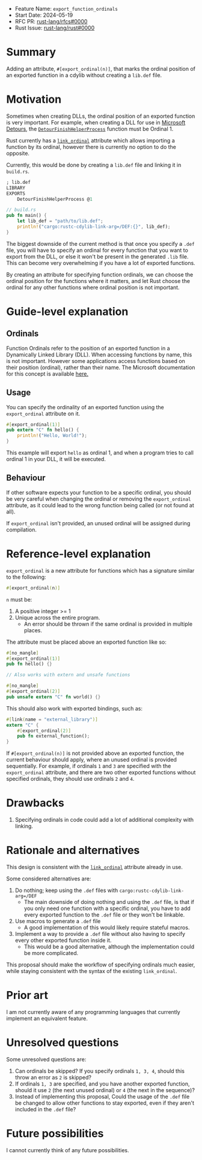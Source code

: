 - Feature Name: `export_function_ordinals`
- Start Date: 2024-05-19
- RFC PR: [rust-lang/rfcs#0000](https://github.com/rust-lang/rfcs/pull/0000)
- Rust Issue: [rust-lang/rust#0000](https://github.com/rust-lang/rust/issues/0000)

# Summary
[summary]: #summary

Adding an attribute, `#[export_ordinal(n)]`, that marks the ordinal position of an exported function in a cdylib without creating a `lib.def` file.

# Motivation
[motivation]: #motivation

Sometimes when creating DLLs, the ordinal position of an exported function is very important. For example, when creating a DLL for use in [Microsoft Detours](https://github.com/microsoft/Detours/), the [`DetourFinishHelperProcess`](https://github.com/microsoft/Detours/wiki/DetourFinishHelperProcess) function must be Ordinal 1.

Rust currently has a [`link_ordinal`](https://doc.rust-lang.org/reference/items/external-blocks.html#the-link_ordinal-attribute) attribute which allows importing a function by its ordinal, however there is currently no option to do the opposite.

Currently, this would be done by creating a `lib.def` file and linking it in `build.rs`.

```def
; lib.def
LIBRARY
EXPORTS
    DetourFinishHelperProcess @1
```

```rs
// build.rs
pub fn main() {
    let lib_def = "path/to/lib.def";
    println!("cargo:rustc-cdylib-link-arg=/DEF:{}", lib_def);
}
```

The biggest downside of the current method is that once you specify a `.def` file, you will have to specify an ordinal for every function that you want to export from the DLL, or else it won't be present in the generated `.lib` file. This can become very overwhelming if you have a lot of exported functions.

By creating an attribute for specifying function ordinals, we can choose the ordinal position for the functions where it matters, and let Rust choose the ordinal for any other functions where ordinal position is not important.

# Guide-level explanation
[guide-level-explanation]: #guide-level-explanation

## Ordinals

Function Ordinals refer to the position of an exported function in a Dynamically Linked Library (DLL). When accessing functions by name, this is not important. However some applications access functions based on their position (ordinal), rather than their name. The Microsoft documentation for this concept is available [here.](https://learn.microsoft.com/en-us/cpp/build/exporting-functions-from-a-dll-by-ordinal-rather-than-by-name)

## Usage

You can specify the ordinality of an exported function using the `export_ordinal` attribute on it.

```rs
#[export_ordinal(1)]
pub extern "C" fn hello() {
    println!("Hello, World!");
}
```

This example will export `hello` as ordinal 1, and when a program tries to call ordinal 1 in your DLL, it will be executed.

## Behaviour

If other software expects your function to be a specific ordinal, you should be very careful when changing the ordinal or removing the `export_ordinal` attribute, as it could lead to the wrong function being called (or not found at all).

If `export_ordinal` isn't provided, an unused ordinal will be assigned during compilation.

# Reference-level explanation
[reference-level-explanation]: #reference-level-explanation

`export_ordinal` is a new attribute for functions which has a signature similar to the following:

```rs
#[export_ordinal(n)]
```

`n` must be:

1. A positive integer >= 1
2. Unique across the entire program.
   - An error should be thrown if the same ordinal is provided in multiple places.

The attribute must be placed above an exported function like so:

```rs
#[no_mangle]
#[export_ordinal(1)]
pub fn hello() {}

// Also works with extern and unsafe functions

#[no_mangle]
#[export_ordinal(2)]
pub unsafe extern "C" fn world() {}
```

This should also work with exported bindings, such as:

```rs
#[link(name = "external_library")]
extern "C" {
    #[export_ordinal(2)]
    pub fn external_function();
}
```

If `#[export_ordinal(n)]` is not provided above an exported function, the current behaviour should apply, where an unused ordinal is provided sequentially. For example, if ordinals `1` and `3` are specified with the `export_ordinal` attribute, and there are two other exported functions without specified ordinals, they should use ordinals `2` and `4`.

# Drawbacks
[drawbacks]: #drawbacks

1. Specifying ordinals in code could add a lot of additional complexity with linking.

# Rationale and alternatives
[rationale-and-alternatives]: #rationale-and-alternatives

This design is consistent with the [`link_ordinal`](https://doc.rust-lang.org/reference/items/external-blocks.html#the-link_ordinal-attribute) attribute already in use.

Some considered alternatives are:

1. Do nothing; keep using the `.def` files with `cargo:rustc-cdylib-link-arg=/DEF`
    - The main downside of doing nothing and using the `.def` file, is that if you only need one function with a specific ordinal, you have to add every exported function to the `.def` file or they won't be linkable.
2. Use macros to generate a `.def` file
    - A good implementation of this would likely require stateful macros.
3. Implement a way to provide a `.def` file without also having to specify every other exported function inside it.
    - This would be a good alternative, although the implementation could be more complicated.

This proposal should make the workflow of specifying ordinals much easier, while staying consistent with the syntax of the existing `link_ordinal`.

# Prior art
[prior-art]: #prior-art

I am not currently aware of any programming languages that currently implement an equivalent feature.

# Unresolved questions
[unresolved-questions]: #unresolved-questions

Some unresolved questions are:
1. Can ordinals be skipped? If you specify ordinals `1, 3, 4`, should this throw an error as `2` is skipped?
2. If ordinals `1, 3` are specified, and you have another exported function, should it use `2` (the next unused ordinal) or `4` (the next in the sequence)?
3. Instead of implementing this proposal, Could the usage of the `.def` file be changed to allow other functions to stay exported, even if they aren't included in the `.def` file?

# Future possibilities
[future-possibilities]: #future-possibilities

I cannot currently think of any future possibilities.
